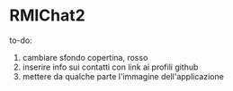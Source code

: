 # RMIChat2

to-do:

1) cambiare sfondo copertina, rosso
2) inserire info sui contatti con link ai profili github
3) mettere da qualche parte l'immagine dell'applicazione
